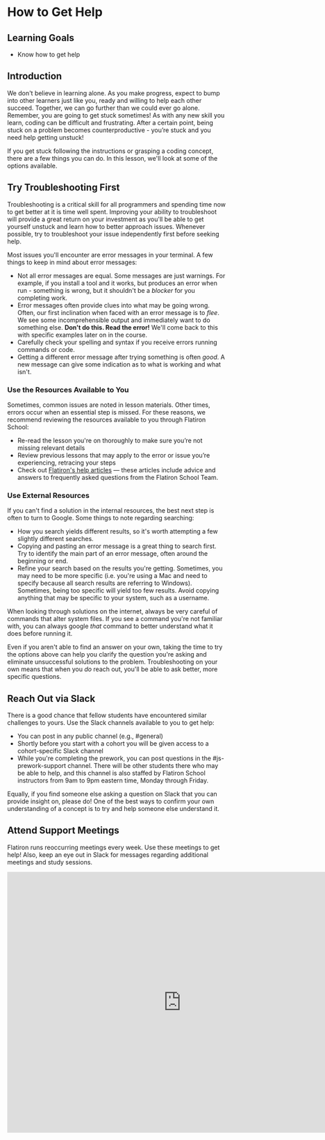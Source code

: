 # How to Get Help

## Learning Goals

- Know how to get help

## Introduction

We don't believe in learning alone. As you make progress, expect to bump into
other learners just like you, ready and willing to help each other succeed.
Together, we can go further than we could ever go alone. Remember, you are going
to get stuck sometimes! As with any new skill you learn, coding can be difficult
and frustrating. After a certain point, being stuck on a problem becomes
counterproductive - you’re stuck and you need help getting unstuck!

If you get stuck following the instructions or grasping a coding concept, there
are a few things you can do. In this lesson, we'll look at some of the options
available.

## Try Troubleshooting First

Troubleshooting is a critical skill for all programmers and spending time now to get better at
it is time well spent. Improving your ability to troubleshoot will provide a great return on
your investment as you'll be able to get yourself unstuck and learn how to better approach issues.
Whenever possible, try to troubleshoot your issue independently first before seeking help.

Most issues you'll encounter are error messages in your terminal. A few things to keep in mind about
error messages:

- Not all error messages are equal. Some messages are just warnings. For example, if you install a tool
  and it works, but produces an error when run - something is wrong, but it shouldn't be a _blocker_ for
  you completing work.
- Error messages often provide clues into what may be going wrong. Often, our first inclination when
  faced with an error message is to _flee_. We see some incomprehensible output and immediately want to do
  something else. **Don't do this. Read the error!** We'll come back to this with specific examples later
  on in the course.
- Carefully check your spelling and syntax if you receive errors running commands or code.
- Getting a different error message after trying something is often _good_. A new message can give some
  indication as to what is working and what isn't.
  
### Use the Resources Available to You

Sometimes, common issues are noted in lesson materials. Other times, errors occur when an essential step is
missed. For these reasons, we recommend reviewing the resources available to you through Flatiron School:

- Re-read the lesson you're on thoroughly to make sure you’re not missing relevant details
- Review previous lessons that may apply to the error or issue you’re experiencing, retracing your steps
- Check out [Flatiron's help articles](https://flatironschoolsupport.zendesk.com/hc/en-us)
  — these articles include advice and answers to frequently asked questions from
  the Flatiron School Team.
  
### Use External Resources
  
If you can't find a solution in the internal resources, the best next step is
often to turn to Google. Some things to note regarding searching:

- How you search yields different results, so it's worth attempting a few
  slightly different searches.
- Copying and pasting an error message is a great thing to search first. Try
  to identify the main part of an error message, often around the beginning or end.
- Refine your search based on the results you're getting. Sometimes, you may
  need to be more specific (i.e. you're using a Mac and need to specify because
  all search results are referring to Windows). Sometimes, being too specific
  will yield too few results. Avoid copying anything that may be specific to
  your system, such as a username.

When looking through solutions on the internet, always be very careful of
commands that alter system files. If you see a command you're not familiar
with, you can always google _that_ command to better understand what it does
before running it.

Even if you aren't able to find an answer on your own, taking the time to try
the options above can help you clarify the question you're asking and eliminate
unsuccessful solutions to the problem. Troubleshooting on your own means that
when you _do_ reach out, you'll be able to ask better, more specific questions.

## Reach Out via Slack

There is a good chance that fellow students have encountered similar challenges
to yours. Use the Slack channels available to you to get help:

- You can post in any public channel (e.g., #general)
- Shortly before you start with a cohort you will be given access to a cohort-specific Slack channel
- While you're completing the prework, you can post questions in the #js-prework-support channel. There will be other students there who may be able to help, and this channel is also staffed by Flatiron School instructors from 9am to 9pm eastern time, Monday through Friday.

Equally, if you find someone else asking a question on Slack that you can 
provide insight on, please do! One of the best ways to confirm your own 
understanding of a concept is to try and help someone else understand it.

## Attend Support Meetings

Flatiron runs reoccurring meetings every week. Use these meetings to get help!
Also, keep an eye out in Slack for messages regarding additional meetings and
study sessions.

<iframe style="border: 0;" src="https://calendar.google.com/calendar/embed?src=c_mcnbnls2uhbisql1i8fo36um24%40group.calendar.google.com&amp;ctz=America%2FNew_York" width="800" height="600"></iframe>

